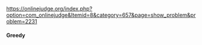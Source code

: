 https://onlinejudge.org/index.php?option=com_onlinejudge&Itemid=8&category=657&page=show_problem&problem=2231

#### Greedy